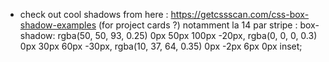 - check out cool shadows from here : https://getcssscan.com/css-box-shadow-examples (for project cards ?)
notamment la 14 par stripe : 
box-shadow: rgba(50, 50, 93, 0.25) 0px 50px 100px -20px, rgba(0, 0, 0, 0.3) 0px 30px 60px -30px, rgba(10, 37, 64, 0.35) 0px -2px 6px 0px inset;